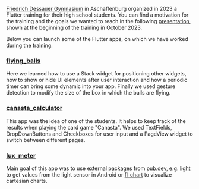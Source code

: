 <a href="https://fdg-ab.de/">Friedrich Dessauer Gymnasium</a> in Aschaffenburg organized in 2023 a Flutter training for their high school students. You can find a motivation for the training and the goals we wanted to reach in the following <a href="https://guentherschmitt.github.io/fdg_flutter_2023/docs/01%20Why%20should%20I%20learn%20Flutter.pdf">presentation</a>, shown at the beginning of the training in October 2023.

Below you can launch some of the Flutter apps, on which we have worked during the training:

### <a href="https://guentherschmitt.github.io/fdg_flutter_2023/web_apps/flying_balls/">flying_balls</a>

Here we learned how to use a Stack widget for positioning other widgets, how to show or hide UI elements after user interaction and how a periodic timer can bring some dynamic into your app. Finally we used gesture detection to modify the size of the box in which the balls are flying.

### <a href="https://guentherschmitt.github.io/fdg_flutter_2023/web_apps/canasta_calculator/">canasta_calculator</a>

This app was the idea of one of the students. It helps to keep track of the results when playing the card game "Canasta". We used TextFields, DropDownButtons and Checkboxes for user input and a PageView widget to switch between different pages.

### <a href="https://guentherschmitt.github.io/fdg_flutter_2023/web_apps/lux_meter/">lux_meter</a>

Main goal of this app was to use external packages from <a href="https://pub.dev/">pub.dev</a>, e.g. <a href="https://pub.dev/packages/light/">light</a> to get values from the light sensor in Android or <a href="https://pub.dev/packages/fl_chart">fl_chart</a> to visualize cartesian charts.


